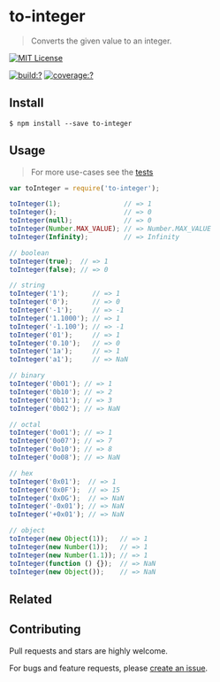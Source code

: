 # to-integer

> Converts the given value to an integer. 


[![MIT License](https://img.shields.io/badge/license-MIT_License-green.svg?style=flat-square)](https://github.com/bubkoo/to-integer/blob/master/LICENSE)

[![build:?](https://img.shields.io/travis/bubkoo/to-integer/master.svg?style=flat-square)](https://travis-ci.org/bubkoo/to-integer)
[![coverage:?](https://img.shields.io/coveralls/bubkoo/to-integer/master.svg?style=flat-square)](https://coveralls.io/github/bubkoo/to-integer)


## Install

```
$ npm install --save to-integer 
```


## Usage

> For more use-cases see the [tests](https://github.com/bubkoo/to-integer/blob/master/test/spec/index.js)

```js
var toInteger = require('to-integer');

toInteger(1);                // => 1
toInteger();                 // => 0
toInteger(null);             // => 0
toInteger(Number.MAX_VALUE); // => Number.MAX_VALUE
toInteger(Infinity);         // => Infinity

// boolean
toInteger(true);  // => 1
toInteger(false); // => 0

// string
toInteger('1');      // => 1
toInteger('0');      // => 0
toInteger('-1');     // => -1
toInteger('1.1000'); // => 1
toInteger('-1.100'); // => -1
toInteger('01');     // => 1
toInteger('0.10');   // => 0
toInteger('1a');     // => 1
toInteger('a1');     // => NaN

// binary
toInteger('0b01'); // => 1
toInteger('0b10'); // => 2
toInteger('0b11'); // => 3
toInteger('0b02'); // => NaN

// octal
toInteger('0o01'); // => 1 
toInteger('0o07'); // => 7
toInteger('0o10'); // => 8
toInteger('0o08'); // => NaN

// hex
toInteger('0x01');  // => 1 
toInteger('0x0F');  // => 15 
toInteger('0x0G');  // => NaN
toInteger('-0x01'); // => NaN
toInteger('+0x01'); // => NaN

// object
toInteger(new Object(1));   // => 1
toInteger(new Number(1));   // => 1
toInteger(new Number(1.1)); // => 1
toInteger(function () {});  // => NaN 
toInteger(new Object());    // => NaN
```

## Related

## Contributing

Pull requests and stars are highly welcome.

For bugs and feature requests, please [create an issue](https://github.com/bubkoo/to-integer/issues/new).

